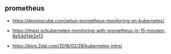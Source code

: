 ## prometheus

* https://devopscube.com/setup-prometheus-monitoring-on-kubernetes/

* https://itnext.io/kubernetes-monitoring-with-prometheus-in-15-minutes-8e54d1de2e13
* https://blog.2dal.com/2018/02/28/kubernetes-intro/
